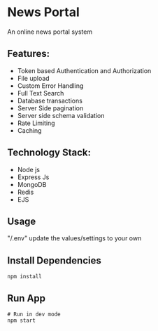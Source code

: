 # News Portal

An online news portal system

## Features:

- Token based Authentication and  Authorization
- File upload
- Custom Error Handling
- Full Text Search
- Database transactions 
- Server Side pagination 
- Server side schema validation
- Rate Limiting
- Caching


## Technology Stack:

- Node js
- Express Js
- MongoDB
- Redis
- EJS


## Usage

"/.env" update the values/settings to your own

## Install Dependencies

```
npm install
```

## Run App

```
# Run in dev mode
npm start

```
